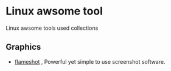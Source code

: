 # Linux awsome tool
Linux awsome tools used collections

## Graphics
* [flameshot](https://github.com/lupoDharkael/flameshot) , Powerful yet simple to use screenshot software.
